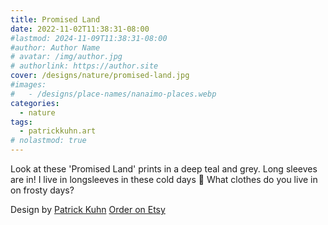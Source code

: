 ```yaml
---
title: Promised Land
date: 2022-11-02T11:38:31-08:00
#lastmod: 2024-11-09T11:38:31-08:00
#author: Author Name
# avatar: /img/author.jpg
# authorlink: https://author.site
cover: /designs/nature/promised-land.jpg
#images:
#   - /designs/place-names/nanaimo-places.webp
categories:
  - nature
tags:
  - patrickkuhn.art
# nolastmod: true
---
```



Look at these 'Promised Land' prints in a deep teal and grey. Long sleeves are in! I live in longsleeves in these cold days 💙 What clothes do you live in on frosty days? 

<!--more-->
Design by [Patrick Kuhn](https://www.instagram.com/patrickkuhn.art/?hl=en)
[Order on Etsy](https://www.etsy.com/ca/listing/1459706868/promised-land-crew-neck-sweatshirt)

